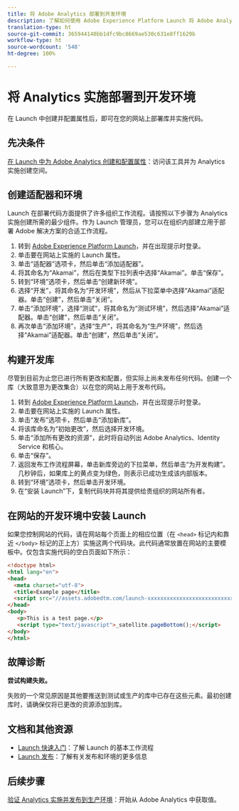 ```yaml
---
title: 将 Adobe Analytics 部署到开发环境
description: 了解如何使用 Adobe Experience Platform Launch 将 Adobe Analytics 部署到开发环境。
translation-type: ht
source-git-commit: 365944140bb1dfc9bc8669ae530c631e8ff1629b
workflow-type: ht
source-wordcount: '548'
ht-degree: 100%

---
```



# 将 Analytics 实施部署到开发环境

在 Launch 中创建并配置属性后，即可在您的网站上部署库并实施代码。

## 先决条件

[在 Launch 中为 Adobe Analytics 创建和配置属性](create-analytics-property.md)：访问该工具并为 Analytics 实施创建空间。

## 创建适配器和环境

Launch 在部署代码方面提供了许多组织工作流程。请按照以下步骤为 Analytics 实施创建所需的最少组件。作为 Launch 管理员，您可以在组织内部建立用于部署 Adobe 解决方案的合适工作流程。

1. 转到 [Adobe Experience Platform Launch](https://launch.adobe.com)，并在出现提示时登录。
2. 单击要在网站上实施的 Launch 属性。
3. 单击“适配器”选项卡，然后单击“添加适配器”。
4. 将其命名为“Akamai”，然后在类型下拉列表中选择“Akamai”。单击“保存”。
5. 转到“环境”选项卡，然后单击“创建新环境”。
6. 选择“开发”，将其命名为“开发环境”，然后从下拉菜单中选择“Akamai”适配器。单击“创建”，然后单击“关闭”。
7. 单击“添加环境”，选择“测试”，将其命名为“测试环境”，然后选择“Akamai”适配器。单击“创建”，然后单击“关闭”。
8. 再次单击“添加环境”，选择“生产”，将其命名为“生产环境”，然后选择“Akamai”适配器。单击“创建”，然后单击“关闭”。

## 构建开发库

尽管到目前为止您已进行所有更改和配置，但实际上尚未发布任何代码。创建一个库（大致意思为更改集合）以在您的网站上用于发布代码。

1. 转到 [Adobe Experience Platform Launch](https://launch.adobe.com)，并在出现提示时登录。
2. 单击要在网站上实施的 Launch 属性。
3. 单击“发布”选项卡，然后单击“添加新库”。
4. 将该库命名为“初始更改”，然后选择开发环境。
5. 单击“添加所有更改的资源”，此时将自动列出 Adobe Analytics、Identity Service 和核心。
6. 单击“保存”。
7. 返回发布工作流程屏幕，单击新库旁边的下拉菜单，然后单击“为开发构建”。几秒钟后，如果库上的黄点变为绿色，则表示已成功生成该内部版本。
8. 转到“环境”选项卡，然后单击开发环境。
9. 在“安装 Launch”下，复制代码块并将其提供给贵组织的网站所有者。

## 在网站的开发环境中安装 Launch

如果您控制网站的代码，请在网站每个页面上的相应位置（在 `<head>` 标记内和靠近 `</body>` 标记的正上方）实施这两个代码块。此代码通常放置在网站的主要模板中。仅包含实施代码的空白页面如下所示：

```html
<!doctype html>
<html lang="en">
<head>
  <meta charset="utf-8">
  <title>Example page</title>
  <script src="//assets.adobedtm.com/launch-xxxxxxxxxxxxxxxxxxxxxxxxxxxxxxxxxx-development.min.js"></script>
</head>
<body>
   <p>This is a test page.</p>
   <script type="text/javascript">_satellite.pageBottom();</script>
</body>
</html>
```

## 故障诊断

**尝试构建失败。**

失败的一个常见原因是其他要推送到测试或生产的库中已存在这些元素。最初创建库时，请确保仅将已更改的资源添加到库。

## 文档和其他资源

- [Launch 快速入门](https://docs.adobe.com/content/help/zh-Hans/launch/using/intro/get-started/quick-start.html)：了解 Launch 的基本工作流程
- [Launch 发布](https://docs.adobe.com/content/help/zh-Hans/launch/using/reference/publish/overview.html)：了解有关发布和环境的更多信息

## 后续步骤

[验证 Analytics 实施并发布到生产环境](validate-publish-prod.md)：开始从 Adobe Analytics 中获取值。
